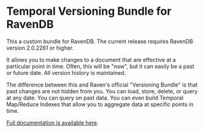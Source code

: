 Temporal Versioning Bundle for RavenDB
======================================

This a custom bundle for RavenDB.  The current release requires RavenDB version 2.0.2261 or higher.

It allows you to make changes to a document that are effective at a particular point in time.  Often, this will be "now", but it can easily be a past or future date.  All version history is maintained.

The difference between this and Raven's official "Versioning Bundle" is that past changes are not hidden from you.  You can load, store, delete, or query at any date.  You can query on past data.  You can even build Temporal Map/Reduce Indexes that allow you to aggregate data at specific points in time.

[Full documentation is available here](https://github.com/mj1856/RavenDB-TemporalVersioning/wiki).

